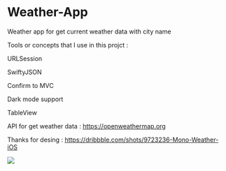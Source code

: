 # Weather-App
Weather app for get current weather data with city name

Tools or concepts that I use in this projct :

URLSession

SwiftyJSON

Confirm to MVC

Dark mode support

TableView

API for get weather data : https://openweathermap.org

Thanks for desing : https://dribbble.com/shots/9723236-Mono-Weather-iOS

![](Weather-app/Screen/Image.png)
